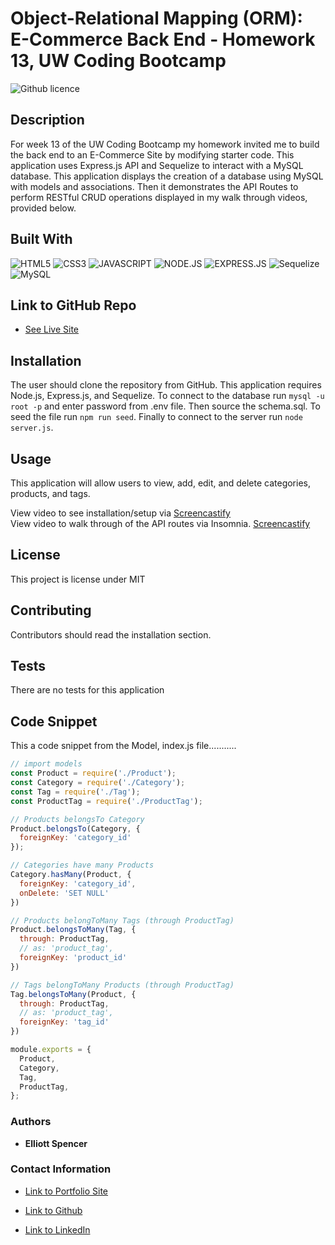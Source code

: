# Object-Relational Mapping (ORM): E-Commerce Back End - Homework 13, UW Coding Bootcamp

![Github licence](http://img.shields.io/badge/license-MIT-blue.svg)

## Description

For week 13 of the UW Coding Bootcamp my homework invited me to build the back end to an E-Commerce Site by modifying starter code. This application uses Express.js API and Sequelize to interact with a MySQL database. This application displays the creation of a database using MySQL with models and associations. Then it demonstrates the API Routes to perform RESTful CRUD operations displayed in my walk through videos, provided below. 

## Built With

![HTML5](https://img.shields.io/badge/HTML5-E34F26?style=for-the-badge&logo=html5&logoColor=white)
![CSS3](https://img.shields.io/badge/CSS3-1572B6?style=for-the-badge&logo=css3&logoColor=white)
![JAVASCRIPT](https://img.shields.io/badge/JavaScript-323330?style=for-the-badge&logo=javascript&logoColor=F7DF1E)
![NODE.JS](https://img.shields.io/badge/Node.js-43853D?style=for-the-badge&logo=node.js&logoColor=white)
![EXPRESS.JS](https://img.shields.io/badge/Express.js-20232A?style=for-the-badge&logo=express&logoColor=61DAFB)
![Sequelize](https://img.shields.io/badge/Sequelize-323330?style=for-the-badge&logo=sequelize&logoColor=white)
![MySQL](https://img.shields.io/badge/MySQL-430098?style=for-the-badge&logo=mysql&logoColor=white)


## Link to GitHub Repo

* [See Live Site](https://github.com/spencee1315/hw_13)

## Installation 
The user should clone the repository from GitHub. This application requires Node.js, Express.js, and Sequelize. To connect to the database run `mysql -u root -p` and enter password from .env file. Then source the schema.sql. To seed the file run `npm run seed`. Finally to connect to the server run `node server.js`. 

## Usage 
This application will allow users to view, add, edit, and delete categories, products, and tags.

View video to see installation/setup via [Screencastify](https://drive.google.com/file/d/1RurBt3jg12f5Vo3xFSQETzme95zj-lIr/view)<br>
View video to walk through of the API routes via Insomnia. [Screencastify](https://drive.google.com/file/d/1c8ITifjCBoZNJ-cPbqfhG_b75vh_H1LL/view)

## License 
This project is license under MIT

## Contributing 
Contributors should read the installation section. 

## Tests
There are no tests for this application

## Code Snippet
This a code snippet from the Model, index.js file...........

```javascript
// import models
const Product = require('./Product');
const Category = require('./Category');
const Tag = require('./Tag');
const ProductTag = require('./ProductTag');

// Products belongsTo Category
Product.belongsTo(Category, {
  foreignKey: 'category_id'
});

// Categories have many Products
Category.hasMany(Product, {
  foreignKey: 'category_id',
  onDelete: 'SET NULL'
})

// Products belongToMany Tags (through ProductTag)
Product.belongsToMany(Tag, {
  through: ProductTag,
  // as: 'product_tag',
  foreignKey: 'product_id'
})

// Tags belongToMany Products (through ProductTag)
Tag.belongsToMany(Product, {
  through: ProductTag,
  // as: 'product_tag',
  foreignKey: 'tag_id'
})

module.exports = {
  Product,
  Category,
  Tag,
  ProductTag,
};
```

### Authors

* **Elliott Spencer**

### Contact Information

* [Link to Portfolio Site](https://spencee1315.github.io/hw_wk2/)

* [Link to Github](https://github.com/spencee1315)

* [Link to LinkedIn](https://www.linkedin.com/in/elliott-spencer-886a9818/)
